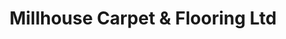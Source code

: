 ---
title: "Millhouse Carpet & Flooring Ltd"
url: /haslemere/millhouse-carpet-and-flooring-ltd/
shop: carpet
---